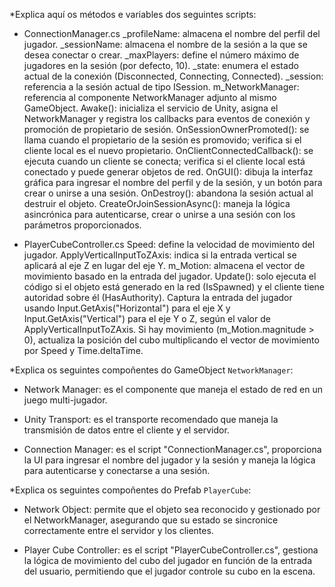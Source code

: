 *Explica aquí os métodos e variables dos seguintes scripts:
 
 - ConnectionManager.cs
 _profileName: almacena el nombre del perfil del jugador.
 _sessionName: almacena el nombre de la sesión a la que se desea conectar o crear.
 _maxPlayers: define el número máximo de jugadores en la sesión (por defecto, 10).
 _state: enumera el estado actual de la conexión (Disconnected, Connecting, Connected).
 _session: referencia a la sesión actual de tipo ISession.
 m_NetworkManager: referencia al componente NetworkManager adjunto al mismo GameObject.
 Awake(): inicializa el servicio de Unity, asigna el NetworkManager y registra los callbacks para eventos de conexión y promoción de propietario de sesión.
 OnSessionOwnerPromoted(): se llama cuando el propietario de la sesión es promovido; verifica si el cliente local es el nuevo propietario.
 OnClientConnectedCallback(): se ejecuta cuando un cliente se conecta; verifica si el cliente local está conectado y puede generar objetos de red.
 OnGUI(): dibuja la interfaz gráfica para ingresar el nombre del perfil y de la sesión, y un botón para crear o unirse a una sesión.
 OnDestroy(): abandona la sesión actual al destruir el objeto.
 CreateOrJoinSessionAsync(): maneja la lógica asincrónica para autenticarse, crear o unirse a una sesión con los parámetros proporcionados.
 
 - PlayerCubeController.cs
 Speed: define la velocidad de movimiento del jugador.
 ApplyVerticalInputToZAxis: indica si la entrada vertical se aplicará al eje Z en lugar del eje Y.
 m_Motion: almacena el vector de movimiento basado en la entrada del jugador.
 Update(): solo ejecuta el código si el objeto está generado en la red (IsSpawned) y el cliente tiene autoridad sobre él (HasAuthority). Captura la entrada del jugador usando Input.GetAxis("Horizontal") para el eje X y Input.GetAxis("Vertical") para el eje Y o Z, según el valor de ApplyVerticalInputToZAxis. Si hay movimiento (m_Motion.magnitude > 0), actualiza la posición del cubo multiplicando el vector de movimiento por Speed y Time.deltaTime.
 
 *Explica os seguintes compoñentes do GameObject `NetworkManager`:
 
 - Network Manager: es el componente que maneja el estado de red en un juego multi-jugador.
 
 - Unity Transport: es el transporte recomendado que maneja la transmisión de datos entre el cliente y el servidor.
 
 - Connection Manager: es el script "ConnectionManager.cs", proporciona la UI para ingresar el nombre del jugador y la sesión y maneja la lógica para autenticarse y conectarse a una sesión.
 
 
 *Explica os seguintes compoñentes do Prefab `PlayerCube`:
 
 - Network Object: permite que el objeto sea reconocido y gestionado por el NetworkManager, asegurando que su estado se sincronice correctamente entre el servidor y los clientes.
 
 - Player Cube Controller: es el script "PlayerCubeController.cs", gestiona la lógica de movimiento del cubo del jugador en función de la entrada del usuario, permitiendo que el jugador controle su cubo en la escena.
